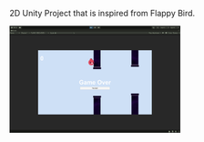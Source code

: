  2D Unity Project that is inspired from Flappy Bird. 
 
<img src="2D Shot.png" alt="Login Screenshot" width="300">
